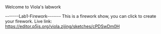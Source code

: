 Welcome to Viola's labwork


-------Lab1-Firework-------
This is a firework show, you can click to create your firework.
Live link: https://editor.p5js.org/viola.zijing/sketches/cPDSwDm0H
 
